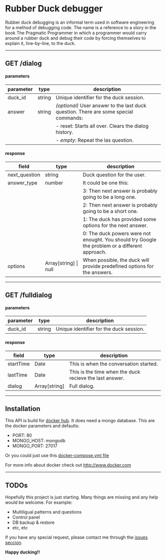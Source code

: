 # Rubber Duck debugger
Rubber duck debugging is an informal term used in software engineering for a method of debugging code. The name is a reference to a story in the book The Pragmatic Programmer in which a programmer would carry around a rubber duck and debug their code by forcing themselves to explain it, line-by-line, to the duck.
___
## GET /dialog
#### parameters
| parameter | type | description |
| --- | --- | --- |
| duck_id | string | Unique identifier for the duck session.
| answer | string | *(optional)* User answer to the last duck question. There are some special commands:
| | |  - reset: Starts all over. Clears the dialog history.
| | |  - *empty*: Repeat the las question.

#### response
| field | type | description |
| --- | --- | --- |
| next_question | string | Duck question for the user.
| answer_type | number | It could be one this:
| | | 3: Then next answer is probably going to be a long one.
| | | 2: Then next answer is probably going to be a short one.
| | | 1: The duck has provided some options for the next answer.
| | | 0: The duck powers were not enought. You should try Google the problem or a different approach.
| options | Array[string] &#124; null | When possible, the duck will provide predefined options for the answers.
___
## GET /fulldialog
#### parameters
| parameter | type | description |
| --- | --- | --- |
| duck_id | string | Unique identifier for the duck session.
#### response
| field | type | description |
| --- | --- | --- |
| startTime | Date | This is when the conversation started.
| lastTime | Date | This is the time when the duck recieve the last answer.
| dialog | Array[string] | Full dialog.
___
## Installation
This API is build for [docker hub](https://hub.docker.com/r/lucardo/rubberduckapi/).
It does need a mongo database.
This are the docker parameters and defaults:
  - PORT: 80
  - MONGO_HOST: mongodb
  - MONGO_PORT: 27017

Or you could just use this [docker-compose.yml file](https://github.com/Guisardo/rubberduckapi/blob/master/docker-compose.yml)

For more info about docker check out http://www.docker.com
___
## TODOs
Hopefully this project is just starting. Many things are missing and any help would be welcome. For example:
 - Multiligual patterns and questions
 - Control panel
 - DB backup & restore
 - etc, etc

If you have any special request, please contact me through the [issues seccion](https://github.com/Guisardo/rubberduckapi/issues).

**Happy ducking!!**
